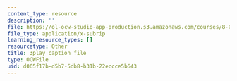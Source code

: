 ```yaml
---
content_type: resource
description: ''
file: https://ol-ocw-studio-app-production.s3.amazonaws.com/courses/8-01sc-classical-mechanics-fall-2016/d065f17bd5b75db8b31b22eccce5b643_nWaoEjE8a8M.vtt
file_type: application/x-subrip
learning_resource_types: []
resourcetype: Other
title: 3play caption file
type: OCWFile
uid: d065f17b-d5b7-5db8-b31b-22eccce5b643
---
```

